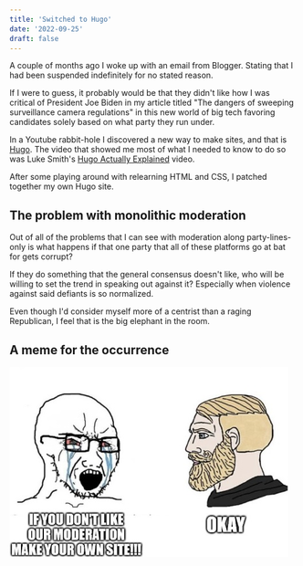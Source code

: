 ```yaml
---
title: 'Switched to Hugo'
date: '2022-09-25'
draft: false
---
```


A couple of months ago I woke up with an email from Blogger. Stating that I had been suspended indefinitely for no stated reason.

If I were to guess, it probably would be that they didn't like how I was critical of President Joe Biden in my article titled "The dangers of sweeping surveillance camera regulations" in this new world of big tech favoring candidates solely based on what party they run under.

In a Youtube rabbit-hole I discovered a new way to make sites, and that is [Hugo](https://gohugo.io). The video that showed me most of what I needed to know to do so was Luke Smith's [Hugo Actually Explained](https://youtu.be/ZFL09qhKi5I) video.

After some playing around with relearning HTML and CSS, I patched together my own Hugo site.

## The problem with monolithic moderation

Out of all of the problems that I can see with moderation along party-lines-only is what happens if that one party that all of these platforms go at bat for gets corrupt?

If they do something that the general consensus doesn't like, who will be willing to set the trend in speaking out against it? Especially when violence against said defiants is so normalized.

Even though I'd consider myself more of a centrist than a raging Republican, I feel that is the big elephant in the room.

## A meme for the occurrence

![Make your own site meme](pic1.jpg)